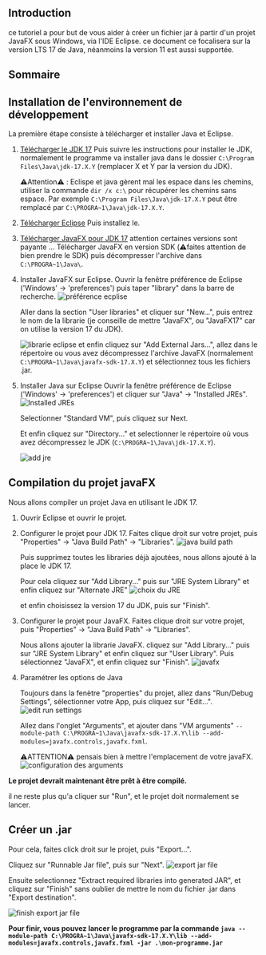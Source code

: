## Introduction

ce tutoriel a pour but de vous aider à créer un fichier jar à partir d'un projet JavaFX sous Windows, via l'IDE Eclipse.
ce document ce focalisera sur la version LTS 17 de Java, néanmoins la version 11 est aussi supportée.

## Sommaire

## Installation de l'environnement de développement

La première étape consiste à télécharger et installer Java et Eclipse.

1. [Télécharger le JDK 17](https://www.oracle.com/java/technologies/downloads/#java17)
   Puis suivre les instructions pour installer le JDK, normalement le programme va installer java dans le dossier `C:\Program Files\Java\jdk-17.X.Y` (remplacer X et Y par la version du JDK).

   ⚠️Attention⚠️ : Eclispe et java gèrent mal les espace dans les chemins, utiliser la commande `dir /x c:\` pour récupérer les chemins sans espace.
   Par exemple `C:\Program Files\Java\jdk-17.X.Y` peut être remplacé par `C:\PROGRA~1\Java\jdk-17.X.Y`.

2. [Télécharger Eclipse](https://www.eclipse.org/downloads/download.php?file=/technology/epp/downloads/release/mars/R/eclipse-java-luna-R-win32-x86_64.zip&mirror_id=101)
   Puis installez le.

3. [Télécharger JavaFX pour JDK 17](https://gluonhq.com/products/javafx/) attention certaines versions sont payante ...
   Télécharger JavaFX en version SDK (⚠️faites attention de bien prendre le SDK) puis décompresser l'archive dans `C:\PROGRA~1\Java\`.

4. Installer JavaFX sur Eclipse.
   Ouvrir la fenêtre préférence de Eclipse ('Windows' -> 'preferences') puis taper "library" dans la barre de recherche.
   ![préférence ecplise](https://i.ibb.co/86HD1Dz/preferences-eclipse1.png)

   Aller dans la section "User libraries" et cliquer sur "New...", puis entrez le nom de la librarie (je conseille de mettre "JavaFX", ou "JavaFX17" car on utilise la version 17 du JDK).

   ![librarie eclipse](https://i.ibb.co/yVKzmQC/user-libraries-eclipse.png)
   et enfin cliquez sur "Add External Jars...", allez dans le répertoire ou vous avez décompressez l'archive JavaFX (normalement `C:\PROGRA~1\Java\javafx-sdk-17.X.Y`) et sélectionnez tous les fichiers .jar.

5. Installer Java sur Eclipse
   Ouvrir la fenêtre préférence de Eclipse ('Windows' -> 'preferences') et cliquer sur "Java" -> "Installed JREs".
   ![Installed JREs](https://i.ibb.co/HPs8Tf5/installed-jre-ecplise.png)

   Selectionner "Standard VM", puis cliquez sur Next.

   Et enfin cliquez sur "Directory..." et selectionner le répertoire où vous avez décompressez le JDK (`C:\PROGRA~1\Java\jdk-17.X.Y`).

   ![add jre](https://i.ibb.co/c1LzgHx/add-jre-eclipse.png)

## Compilation du projet javaFX

Nous allons compiler un projet Java en utilisant le JDK 17.

1. Ouvrir Eclipse et ouvrir le projet.

2. Configurer le projet pour JDK 17.
   Faites clique droit sur votre projet, puis "Properties" -> "Java Build Path" -> "Libraries".
   ![java build path](https://i.ibb.co/Cs43jdH/java-build-path-eclipse.png)

   Puis supprimez toutes les libraries déjà ajoutées, nous allons ajouté à la place le JDK 17.

   Pour cela cliquez sur "Add Library..." puis sur "JRE System Library" et enfin cliquez sur "Alternate JRE"
   ![choix du JRE](https://i.ibb.co/ygHVm1K/jre-choices-17.png)

   et enfin choisissez la version 17 du JDK, puis sur "Finish".

3. Configurer le projet pour JavaFX.
   Faites clique droit sur votre projet, puis "Properties" -> "Java Build Path" -> "Libraries".

   Nous allons ajouter la librarie JavaFX. cliquez sur "Add Library..." puis sur "JRE System Library" et enfin cliquez sur "User Library".
   Puis sélectionnez "JavaFX", et enfin cliquez sur "Finish".
   ![javafx](https://i.ibb.co/gPzX2x6/user-library-javafx.png)

4. Paramétrer les options de Java

   Toujours dans la fenètre "properties" du projet, allez dans "Run/Debug Settings", sélectionner votre App, puis cliquez sur "Edit...".
   ![edit run settings](https://i.ibb.co/6WcbbqK/run-debug-setting-eclipse.png)

   Allez dans l'onglet "Arguments", et ajouter dans "VM arguments" `--module-path C:\PROGRA~1\Java\javafx-sdk-17.X.Y\lib --add-modules=javafx.controls,javafx.fxml`.

   ⚠️ATTENTION⚠️ pensais bien à mettre l'emplacement de votre javaFX.
   ![configuration des arguments](https://i.ibb.co/25hqvKh/edit-configuration-eclipse.png)

**Le projet devrait maintenant être prêt à être compilé.**

il ne reste plus qu'a cliquer sur "Run", et le projet doit normalement se lancer.

## Créer un .jar

Pour cela, faites click droit sur le projet, puis "Export...".

Cliquez sur "Runnable Jar file", puis sur "Next".
![export jar file](https://i.ibb.co/FJ6mZh6/export-jar-eclipse.png)

Ensuite selectionnez "Extract required libraries into generated JAR", et cliquez sur "Finish" sans oublier de mettre le nom du fichier .jar dans "Export destination".

![finish export jar file](https://i.ibb.co/QFbG0SM/extract-libraries-eclipse.png)

**Pour finir, vous pouvez lancer le programme par la commande `java --module-path C:\PROGRA~1\Java\javafx-sdk-17.X.Y\lib --add-modules=javafx.controls,javafx.fxml -jar .\mon-programme.jar`**
